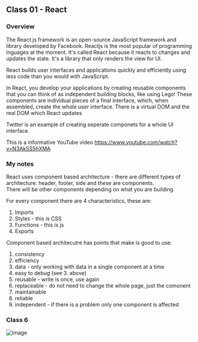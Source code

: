 ## Class 01 - React

### Overview  
  
<p>The React.js framework is an open-source JavaScript framework and library developed by Facebook. Reactjs is the most popular of programming lnguages at the moment. It's called React because it reacts to changes and updates the state. It's a library that only renders the view for UI.</p>  

React builds user interfaces and applications quickly and efficiently using less code than you would with JavaScript.  
  
In React, you develop your applications by creating reusable components that you can think of as independent building blocks, like using Lego! These components are individual pieces of a final interface, which, when assembled, create the whole user interface. There is a virtual DOM and the real DOM which React updates  
  
Twitter is an example of creating seperate componets for a whole UI interface.  
  
This is a informative YouTube video https://www.youtube.com/watch?v=N3AkSS5hXMA  

### My notes   
  
React uses component based architecture - there are different types of architecture: header, footer, side and these are components.  
There will be other components depending on what you are building  

For every component there are 4 characteristics, these are:  
  
1. Imports  
2. Styles - this is CSS  
3. Functions - this is js  
4. Exports  
  
Component based architecutre has points that make is good to use:

1. consistency  
2. efficiency  
3. data - only working with data in a single component at a time  
4. easy to debug (see 3. above)  
5. reusable - write is once, use again  
6. replaceable - do not need to change the whole page, just the comonent  
7. maintainable  
8. reliable  
9. independent - if there is a problem only one component is affected  
 
### Class 6  

![image](https://user-images.githubusercontent.com/122818127/232608473-667c2b01-58a3-479a-a97b-f9e2990eb1f2.png)


